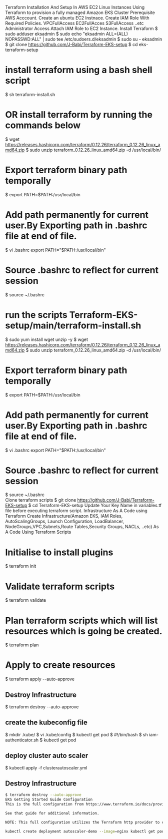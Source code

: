 Terraform Installation And Setup In AWS EC2 Linux Instances
Using Terraform to provision a fully managed Amazon EKS Cluster
Prerequisite
AWS Acccount.
Create an ubuntu EC2 Instnace.
Create IAM Role With Required Policies.
VPCFullAccess
EC2FullAcces
S3FullAccess ..etc
Administrator Access
Attach IAM Role to EC2 Instance.
Install Terraform
$ sudo adduser eksadmin
$ sudo echo "eksadmin  ALL=(ALL) NOPASSWD:ALL" | sudo tee /etc/sudoers.d/eksadmin
$ sudo su - eksadmin
$ git clone https://github.com/J-Babi/Terraform-EKS-setup
$ cd eks-terraform-setup
# install terraform using a bash shell script
$ sh terraform-install.sh
# OR install terraform by running the commands below
$ wget https://releases.hashicorp.com/terraform/0.12.26/terraform_0.12.26_linux_amd64.zip
$ sudo unzip terraform_0.12.26_linux_amd64.zip -d /usr/local/bin/
# Export terraform binary path temporally
$ export PATH=$PATH:/usr/local/bin
# Add path permanently for current user.By Exporting path in .bashrc file at end of file.
$ vi .bashrc
   export PATH="$PATH:/usr/local/bin"
# Source .bashrc to reflect for current session
$ source ~/.bashrc  
# run the scripts Terraform-EKS-setup/main/terraform-install.sh

$ sudo yum install wget unzip -y
$ wget https://releases.hashicorp.com/terraform/0.12.26/terraform_0.12.26_linux_amd64.zip
$ sudo unzip terraform_0.12.26_linux_amd64.zip -d /usr/local/bin/
# Export terraform binary path temporally
$ export PATH=$PATH:/usr/local/bin
# Add path permanently for current user.By Exporting path in .bashrc file at end of file.
$ vi .bashrc
   export PATH="$PATH:/usr/local/bin"
# Source .bashrc to reflect for current session
$ source ~/.bashrc  
Clone terraform scripts
$ git clone https://github.com/J-Babi/Terraform-EKS-setup
$ cd Terraform-EKS-setup
Update Your Key Name in variables.tf file before executing terraform script.
Infrastructure As A Code using Terraform
Create Infrastructure(Amazon EKS, IAM Roles, AutoScalingGroups, Launch Configuration, LoadBalancer, NodeGroups,VPC,Subnets,Route Tables,Security Groups, NACLs, ..etc) As A Code Using Terraform Scripts
# Initialise to install plugins
$ terraform init 
# Validate terraform scripts
$ terraform validate 
# Plan terraform scripts which will list resources which is going  be created.
$ terraform plan 
# Apply to create resources
$ terraform apply --auto-approve
##  Destroy Infrastructure  
$ terraform destroy --auto-approve

## create the kubeconfig file  
$ mkdir .kube/ 
$ vi .kube/config
$ kubectl get pod
$ #!/bin/bash 
$ sh iam-authenticator.sh 
$ kubectl get pod
## deploy cluster auto scaler
$ kubectl apply -f clusterautoscaler.yml
##  Destroy Infrastructure  
```sh
$ terraform destroy --auto-approve 
EKS Getting Started Guide Configuration
This is the full configuration from https://www.terraform.io/docs/providers/aws/guides/eks-getting-started.html

See that guide for additional information.

NOTE: This full configuration utilizes the Terraform http provider to call out to icanhazip.com to determine your local workstation external IP for easily configuring EC2 Security Group access to the Kubernetes servers. Feel free to replace this as necessary.

kubectl create deployment autoscaler-demo --image=nginx kubectl get pods --all-namespaces | grep Running | wc -l kubectl get nodes -o yaml | grep pods kubectl scale deployment autoscaler-demo --replicas=20 https://docs.aws.amazon.com/eks/latest/userguide/install-aws-iam-authenticator.html aws-iam-authenticator help
